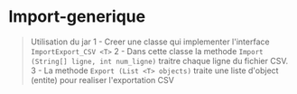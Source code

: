 # Import-generique

> Utilisation du jar
    1 - Creer une classe qui implementer l'interface `ImportExport_CSV <T>`
    2 - Dans cette classe la methode `Import (String[] ligne, int num_ligne)` traitre chaque ligne du fichier CSV.
    3 - La methode `Export (List <T> objects)` traite une liste d'object (entite) pour realiser l'exportation CSV